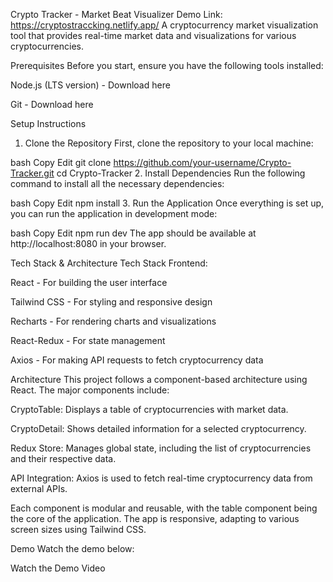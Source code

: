 Crypto Tracker - Market Beat Visualizer
Demo Link: https://cryptostraccking.netlify.app/
A cryptocurrency market visualization tool that provides real-time market data and visualizations for various cryptocurrencies.

Prerequisites
Before you start, ensure you have the following tools installed:

Node.js (LTS version) - Download here

Git - Download here

Setup Instructions
1. Clone the Repository
First, clone the repository to your local machine:

bash
Copy
Edit
git clone https://github.com/your-username/Crypto-Tracker.git
cd Crypto-Tracker
2. Install Dependencies
Run the following command to install all the necessary dependencies:

bash
Copy
Edit
npm install
3. Run the Application
Once everything is set up, you can run the application in development mode:

bash
Copy
Edit
npm run dev
The app should be available at http://localhost:8080 in your browser.

Tech Stack & Architecture
Tech Stack
Frontend:

React - For building the user interface

Tailwind CSS - For styling and responsive design

Recharts - For rendering charts and visualizations

React-Redux - For state management

Axios - For making API requests to fetch cryptocurrency data

Architecture
This project follows a component-based architecture using React. The major components include:

CryptoTable: Displays a table of cryptocurrencies with market data.

CryptoDetail: Shows detailed information for a selected cryptocurrency.

Redux Store: Manages global state, including the list of cryptocurrencies and their respective data.

API Integration: Axios is used to fetch real-time cryptocurrency data from external APIs.

Each component is modular and reusable, with the table component being the core of the application. The app is responsive, adapting to various screen sizes using Tailwind CSS.

Demo
Watch the demo below:

Watch the Demo Video
